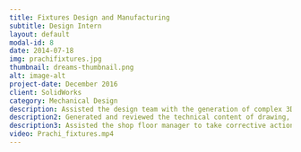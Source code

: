 ```yaml
---
title: Fixtures Design and Manufacturing
subtitle: Design Intern
layout: default
modal-id: 8
date: 2014-07-18
img: prachifixtures.jpg
thumbnail: dreams-thumbnail.png
alt: image-alt
project-date: December 2016
client: SolidWorks
category: Mechanical Design
description: Assisted the design team with the generation of complex 3D part drawings and assembly of the generated parts using SolidWorks.
description2: Generated and reviewed the technical content of drawing, engineering specification and reports and other documentation associated with mechanical design.
description3: Assisted the shop floor manager to take corrective actions to improve safety and quality of the product. Gained knowledge about various manufacturing processes such as CNC, VMC Machining, Casting , Welding and Grinding.
video: Prachi_fixtures.mp4
---
```

